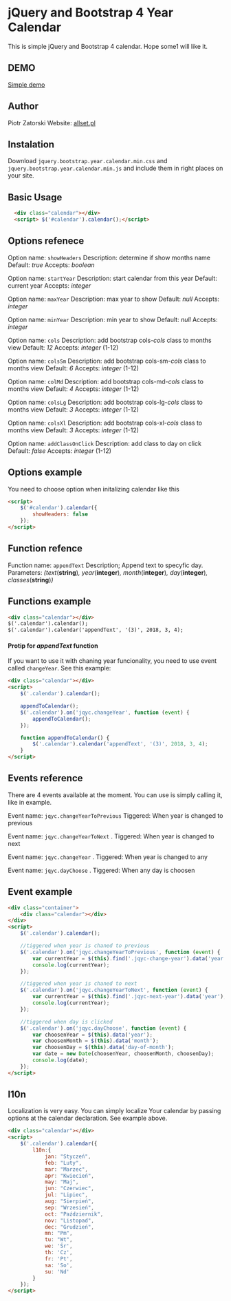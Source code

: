 # jQuery and Bootstrap 4 Year Calendar
This is simple jQuery and Bootstrap 4 calendar. Hope some1 will like it.

## DEMO
[Simple demo](https://allset.pl/zatorck/jquery-bootstrap-year-calendar/examples/basic.html "Simple demo")

## Author
Piotr Zatorski
Website: [allset.pl](https://allset.pl "Allset")

## Instalation
Download `jquery.bootstrap.year.calendar.min.css` and `jquery.bootstrap.year.calendar.min.js` and include them in right places on your site.

## Basic Usage
```html
  <div class="calendar"></div>
  <script> $('#calendar').calendar();</script>
```

## Options refenece
Option name: `showHeaders`
Description:  determine if show months name
Default: *true*
Accepts: *boolean*

Option name: `startYear`
Description:  start calendar from this year
Default: current year
Accepts: *integer*

  Option name: `maxYear`
Description:  max year to show
Default: *null*
Accepts: *integer*

 Option name: `minYear`
Description:  min year to show
Default: *null*
Accepts: *integer*

Option name: `cols`
Description:  add  bootstrap cols-*cols* class to months view
Default: *12*
Accepts: *integer*  (1-12)

Option name: `colsSm`
Description:  add  bootstrap cols-sm-*cols* class to months view
Default: *6*
Accepts: *integer*  (1-12)

Option name: `colMd`
Description:  add  bootstrap cols-md-*cols* class to months view
Default: *4*
Accepts: *integer*  (1-12)

Option name: `colsLg`
Description:  add  bootstrap cols-lg-*cols* class to months view
Default: *3*
Accepts: *integer*  (1-12)

Option name: `colsXl`
Description:  add  bootstrap cols-xl-*cols* class to months view
Default: *3*
Accepts: *integer*  (1-12)

Option name: `addClassOnClick`
Description:  add  class to day on click
Default: *false*
Accepts: *integer*  (1-12)

## Options example
You need to choose option when initalizing calendar like this
```html
<script>
	$('#calendar').calendar({
		showHeaders: false
	});
</script>
```

## Function refence
Function name: `appendText`
Description; Append text to specyfic day.
Parameters: *(text*(**string**)*, year*(**integer**)*, month*(**integer**)*, day*(**integer**)*, classes*(**string**)*)*

## Functions example
```html
<div class="calendar"></div>
$('.calendar').calendar();
$('.calendar').calendar('appendText', '(3)', 2018, 3, 4);
```

#### Protip for *appendText*  function
If you want to use it with chaning year funcionality, you need to use event called `changeYear`. See this example:
```html
<div class="calendar"></div>
<script>
    $('.calendar').calendar();

    appendToCalendar();
    $('.calendar').on('jqyc.changeYear', function (event) {
        appendToCalendar();
    });

    function appendToCalendar() {
        $('.calendar').calendar('appendText', '(3)', 2018, 3, 4);
    }
</script>
```

## Events reference
There are 4 events available at the moment. You can use is simply calling it, like in example.

Event name: `jqyc.changeYearToPrevious`
Tiggered: When year is changed to previous

Event name: `jqyc.changeYearToNext` .
Tiggered: When year is changed to next

 Event name: `jqyc.changeYear` .
Tiggered: When year is changed to any

Event name: `jqyc.dayChoose` .
Tiggered: When any day is choosen
  
## Event example
```html
<div class="container">
    <div class="calendar"></div>
</div>
<script>
    $('.calendar').calendar();

	//tiggered when year is chaned to previous
    $('.calendar').on('jqyc.changeYearToPrevious', function (event) {
        var currentYear = $(this).find('.jqyc-change-year').data('year');
        console.log(currentYear);
    });

	//tiggered when year is chaned to next
    $('.calendar').on('jqyc.changeYearToNext', function (event) {
        var currentYear = $(this).find('.jqyc-next-year').data('year');
        console.log(currentYear);
    });

	//tiggered when day is clicked
    $('.calendar').on('jqyc.dayChoose', function (event) {
        var choosenYear = $(this).data('year');
        var choosenMonth = $(this).data('month');
        var choosenDay = $(this).data('day-of-month');
        var date = new Date(choosenYear, choosenMonth, choosenDay);
        console.log(date);
    });
</script>
```

## l10n
Localization is very easy. You can simply localize Your calendar by passing options at the calendar declaration. See example above.
```html
<div class="calendar"></div>
<script>
    $('.calendar').calendar({
        l10n:{
            jan: "Styczeń",
            feb: "Luty",
            mar: "Marzec",
            apr: "Kwiecień",
            may: "Maj",
            jun: "Czerwiec",
            jul: "Lipiec",
            aug: "Sierpień",
            sep: "Wrzesień",
            oct: "Październik",
            nov: "Listopad",
            dec: "Grudzień",
            mn: "Pm",
            tu: "Wt",
            we: 'Śr',
            th: 'Cz',
            fr: 'Pt',
            sa: 'So',
            su: 'Nd'
        }
    });
</script>
```




